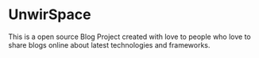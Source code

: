 # UnwirSpace
This is a open source Blog Project created with love to people who love to share blogs online about latest technologies and frameworks.

